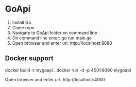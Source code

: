 # GoApi

1. Install Go
2. Clone repo
3. Navigate to GoApi folder on command line
4. On command line enter: go run main.go
5. Open browser and enter url: http://localhost:8080

## Docker support
 docker build -t mygoapi .
 docker run -d -p 4001:8080 mygoapi
 
 Open browser and enter url: http://localhost:4000
